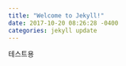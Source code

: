 ```yaml
---
title: "Welcome to Jekyll!"
date: 2017-10-20 08:26:28 -0400
categories: jekyll update
---
```


테스트용 
